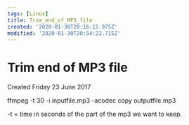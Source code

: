 ```yaml
---
tags: [Linux]
title: Trim_end_of_MP3_file
created: '2020-01-30T20:16:15.975Z'
modified: '2020-01-30T20:54:22.715Z'
---
```


# Trim end of MP3 file
Created Friday 23 June 2017

ffmpeg -t 30 -i inputfile.mp3 -acodec copy outputfile.mp3

-t = time in seconds of the part of the mp3 we want to keep. 

